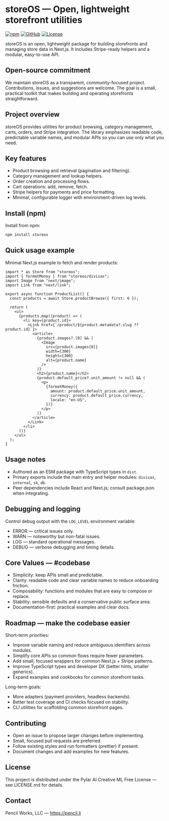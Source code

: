 # storeOS — Open, lightweight storefront utilities

[![npm](https://img.shields.io/npm/v/storeos?label=npm&color=brightgreen)](https://www.npmjs.com/package/storeos) [![GitHub](https://img.shields.io/badge/-github-181717?logo=github&logoColor=white)](https://github.com/itamaesanorg/storeos) [![License](https://img.shields.io/badge/license-Pylar%20AI%20Creative%20ML%20Free-blue)](./License.md)

storeOS is an open, lightweight package for building storefronts and managing store data in Next.js. It includes Stripe-ready helpers and a modular, easy-to-use API.

Open-source commitment
----------------------
We maintain storeOS as a transparent, community-focused project. Contributions, issues, and suggestions are welcome. The goal is a small, practical toolkit that makes building and operating storefronts straightforward.

Project overview
----------------
storeOS provides utilities for product browsing, category management, carts, orders, and Stripe integration. The library emphasizes readable code, predictable variable names, and modular APIs so you can use only what you need.

Key features
------------
- Product browsing and retrieval (pagination and filtering).
- Category management and lookup helpers.
- Order creation and processing flows.
- Cart operations: add, remove, fetch.
- Stripe helpers for payments and price formatting.
- Minimal, configurable logger with environment-driven log levels.

Install (npm)
-------------
Install from npm:

```bash
npm install storeos
```

Quick usage example
-------------------
Minimal Next.js example to fetch and render products:

```tsx
import * as Store from "storeos";
import { formatMoney } from "storeos/divisas";
import Image from "next/image";
import Link from "next/link";

export async function ProductList() {
  const products = await Store.productBrowse({ first: 6 });

  return (
    <ul>
      {products.map((product) => (
        <li key={product.id}>
          <Link href={`/product/${product.metadata?.slug ?? product.id}`}>
            <article>
              {product.images?.[0] && (
                <Image
                  src={product.images[0]}
                  width={300}
                  height={300}
                  alt={product.name}
                />
              )}
              <h2>{product.name}</h2>
              {product.default_price?.unit_amount != null && (
                <p>
                  {formatMoney({
                    amount: product.default_price.unit_amount,
                    currency: product.default_price.currency,
                    locale: "en-US",
                  })}
                </p>
              )}
            </article>
          </Link>
        </li>
      ))}
    </ul>
  );
}
```

Usage notes
-----------
- Authored as an ESM package with TypeScript types in `dist`.
- Primary exports include the main entry and helper modules: `divisas`, `internal`, `sk`, `db`.
- Peer dependencies include React and Next.js; consult package.json when integrating.

Debugging and logging
---------------------
Control debug output with the `LOG_LEVEL` environment variable:
- ERROR — critical issues only.
- WARN — noteworthy but non-fatal issues.
- LOG — standard operational messages.
- DEBUG — verbose debugging and timing details.

Core Values — #codebase
-----------------------
- Simplicity: keep APIs small and predictable.
- Clarity: readable code and clear variable names to reduce onboarding friction.
- Composability: functions and modules that are easy to compose or replace.
- Stability: sensible defaults and a conservative public surface area.
- Documentation-first: practical examples and clear docs.

Roadmap — make the codebase easier
----------------------------------
Short-term priorities:
- Improve variable naming and reduce ambiguous identifiers across modules.
- Simplify core APIs so common flows require fewer parameters.
- Add small, focused wrappers for common Next.js + Stripe patterns.
- Improve TypeScript types and developer DX (better hints, smaller generics).
- Expand examples and cookbooks for common storefront tasks.

Long-term goals:
- More adapters (payment providers, headless backends).
- Better test coverage and CI checks focused on stability.
- CLI utilities for scaffolding common storefront pages.

Contributing
------------
- Open an issue to propose larger changes before implementing.
- Small, focused pull requests are preferred.
- Follow existing styles and run formatters (prettier) if present.
- Document changes and add examples for new features.

License
-------
This project is distributed under the Pylar AI Creative ML Free License — see LICENSE.md for details.

Contact
-------
Pencil Works, LLC — https://pencil.li